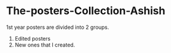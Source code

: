 # The-posters-Collection-Ashish

1st year posters are divided into 2 groups.
1) Edited posters 
2) New ones that I created. 


